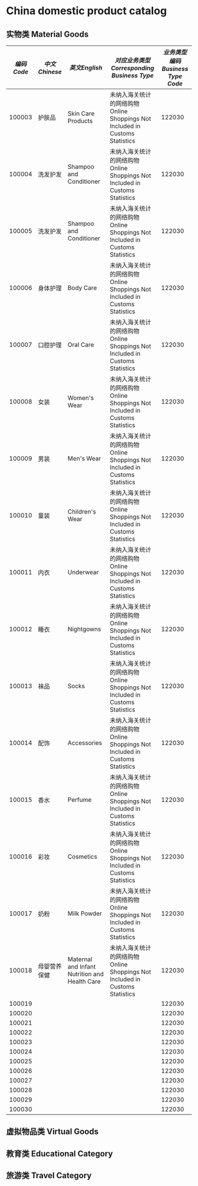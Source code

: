 
# China domestic product catalog

## 实物类 Material Goods

|*编码Code*|*中文Chinese*|*英文English*|*对应业务类型 Corresponding Business Type*|*业务类型编码 Business Type Code*|
|----|----|----|----|----|
|100003|护肤品|Skin Care Products|未纳入海关统计的网络购物<br/>Online Shoppings Not Included in Customs Statistics|122030|
|100004|洗发护发|Shampoo and Conditioner	|未纳入海关统计的网络购物 <br/> Online Shoppings Not Included in Customs Statistics|122030|
|100005|洗发护发	|Shampoo and Conditioner|未纳入海关统计的网络购物<br/>Online Shoppings Not Included in Customs Statistics|122030|
|100006|身体护理	|Body Care	|未纳入海关统计的网络购物<br/>Online Shoppings Not Included in Customs Statistics|122030|
|100007|口腔护理	|Oral Care	|	未纳入海关统计的网络购物 <br/>Online Shoppings Not Included in Customs Statistics|122030|
|100008|女装|Women's Wear |未纳入海关统计的网络购物<br/>Online Shoppings Not Included in Customs Statistics|122030|
|100009|男装|Men's Wear	|未纳入海关统计的网络购物 <br/>Online Shoppings Not Included in Customs Statistics|122030|
|100010|童装	|Children's Wear|未纳入海关统计的网络购物 <br/>Online Shoppings Not Included in Customs Statistics|122030|
|100011|内衣|Underwear|未纳入海关统计的网络购物<br/>Online Shoppings Not Included in Customs Statistics|122030|
|100012|睡衣|Nightgowns|未纳入海关统计的网络购物<br/>Online Shoppings Not Included in Customs Statistics|122030|
|100013|袜品	|Socks|未纳入海关统计的网络购物<br/>Online Shoppings Not Included in Customs Statistics|122030|
|100014|配饰	|Accessories|未纳入海关统计的网络购物<br/>Online Shoppings Not Included in Customs Statistics|122030|
|100015|香水|Perfume|未纳入海关统计的网络购物<br/>Online Shoppings Not Included in Customs Statistics|122030|
|100016|彩妆	|Cosmetics|未纳入海关统计的网络购物<br/>Online Shoppings Not Included in Customs Statistics|122030|
|100017|奶粉|Milk Powder	|未纳入海关统计的网络购物<br/>Online Shoppings Not Included in Customs Statistics|122030|
|100018|母婴营养保健|Maternal and Infant Nutrition and Health Care|未纳入海关统计的网络购物<br/>Online Shoppings Not Included in Customs Statistics|122030|
|100019||||122030|
|100020||||122030|
|100021||||122030|
|100022||||122030|
|100023||||122030|
|100024||||122030|
|100025||||122030|
|100026||||122030|
|100027||||122030|
|100028||||122030|
|100029||||122030|
|100030||||122030|


## 虚拟物品类 Virtual Goods


 

## 教育类 Educational Category



## 旅游类 Travel Category

 	